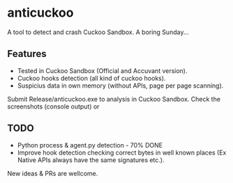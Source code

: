 # anticuckoo
A tool to detect and crash Cuckoo Sandbox. A boring Sunday...

## Features
* Tested in Cuckoo Sandbox (Official and Accuvant version).
* Cuckoo hooks detection (all kind of cuckoo hooks).
* Suspicius data in own memory (without APIs, page per page scanning).

Submit Release/anticuckoo.exe to analysis in Cuckoo Sandbox. Check the screenshots (console output) or  

## TODO
* Python process & agent.py detection - 70% DONE
* Improve hook detection checking correct bytes in well known places (Ex Native APIs always have the same signatures etc.).

New ideas & PRs are wellcome.
